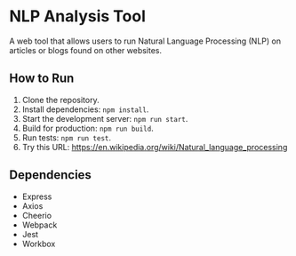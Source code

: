 # NLP Analysis Tool

A web tool that allows users to run Natural Language Processing (NLP) on articles or blogs found on other websites.

## How to Run

1. Clone the repository.
2. Install dependencies: `npm install`.
3. Start the development server: `npm run start`.
4. Build for production: `npm run build`.
5. Run tests: `npm run test`.<br />
6. Try this URL: https://en.wikipedia.org/wiki/Natural_language_processing

## Dependencies

- Express
- Axios
- Cheerio
- Webpack
- Jest
- Workbox
